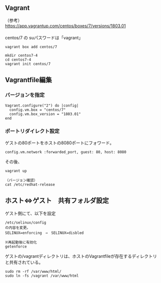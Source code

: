 ## Vagrant
（参考）  
<https://app.vagrantup.com/centos/boxes/7/versions/1803.01>  
　  
centos/7 の suパスワードは「vagrant」
```
vagrant box add centos/7

mkdir centos7-4
cd centos7-4
vagrant init centos/7
```
## Vagrantfile編集

### バージョンを指定
```
Vagrant.configure("2") do |config|
  config.vm.box = "centos/7"
  config.vm.box_version = "1803.01"
end
```
### ポートリダイレクト設定
ゲストの80ポートをホストの8080ポートにフォワード。
```
config.vm.network :forwarded_port, guest: 80, host: 8080
```

その後、
```
vagrant up

（バージョン確認）
cat /etc/redhat-release
```

## ホスト⇔ゲスト　共有フォルダ設定
ゲスト側にて、以下を設定
```
/etc/selinux/config
の内容を変更。
SELINUX=enforcing　→　SELINUX=disbled

※再起動後に有効化
getenforce
```
ゲストの/vagrantディレクトリは、ホストのVagrantfileが存在するディレクトリと共有されている。
```
sudo rm -rf /var/www/html/
sudo ln -fs /vagrant /var/www/html
```


